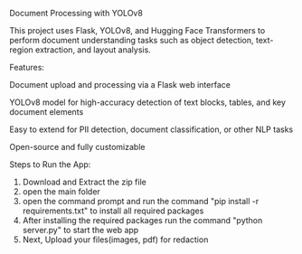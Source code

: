 Document Processing with YOLOv8

This project uses Flask, YOLOv8, and Hugging Face Transformers to perform document understanding tasks such as object detection, text-region extraction, and layout analysis.

Features:

Document upload and processing via a Flask web interface

YOLOv8 model for high-accuracy detection of text blocks, tables, and key document elements

Easy to extend for PII detection, document classification, or other NLP tasks

Open-source and fully customizable


Steps to Run the App:
1. Download and Extract the zip file
2. open the main folder
3. open the command prompt and run the command "pip install -r requirements.txt" to install all required packages
4. After installing the required packages run the command "python server.py" to start the web app
5. Next, Upload your files(images, pdf) for redaction
